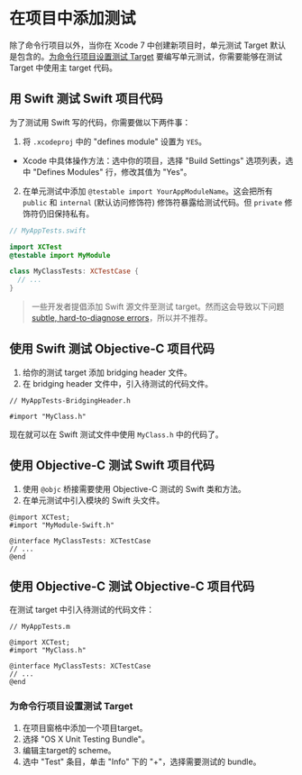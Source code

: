 # 在项目中添加测试

除了命令行项目以外，当你在 Xcode 7 中创建新项目时，单元测试 Target 默认是包含的。[为命令行项目设置测试 Target](#setting-up-a-test-target-for-a-command-line-tool-project) 要编写单元测试，你需要能够在测试 Target 中使用主 target 代码。

## 用 Swift 测试 Swift 项目代码

为了测试用 Swift 写的代码，你需要做以下两件事：

1. 将 `.xcodeproj` 中的 "defines module" 设置为 `YES`。

  * Xcode 中具体操作方法：选中你的项目，选择 "Build Settings" 选项列表，选中 "Defines Modules" 行，修改其值为 "Yes"。

2. 在单元测试中添加 `@testable import YourAppModuleName`。这会把所有 `public` 和 `internal` (默认访问修饰符) 修饰符暴露给测试代码。但 `private` 修饰符仍旧保持私有。

```swift
// MyAppTests.swift

import XCTest
@testable import MyModule

class MyClassTests: XCTestCase {
  // ...
}
```

> 一些开发者提倡添加 Swift 源文件至测试 target。然而这会导致以下问题 [subtle, hard-to-diagnose errors](https://github.com/Quick/Quick/issues/91)，所以并不推荐。

## 使用 Swift 测试 Objective-C 项目代码

1. 给你的测试 target 添加 bridging header 文件。
2. 在 bridging header 文件中，引入待测试的代码文件。

```objc
// MyAppTests-BridgingHeader.h

#import "MyClass.h"
```

现在就可以在 Swift 测试文件中使用 `MyClass.h` 中的代码了。

## 使用 Objective-C 测试 Swift 项目代码

1. 使用 `@objc` 桥接需要使用 Objective-C 测试的 Swift 类和方法。
2. 在单元测试中引入模块的 Swift 头文件。

```objc
@import XCTest;
#import "MyModule-Swift.h"

@interface MyClassTests: XCTestCase
// ...
@end
```

## 使用 Objective-C 测试 Objective-C 项目代码

在测试 target 中引入待测试的代码文件：

```objc
// MyAppTests.m

@import XCTest;
#import "MyClass.h"

@interface MyClassTests: XCTestCase
// ...
@end
```

### 为命令行项目设置测试 Target

1. 在项目窗格中添加一个项目target。
2. 选择 "OS X Unit Testing Bundle"。
3. 编辑主target的 scheme。
4. 选中 "Test" 条目，单击 "Info" 下的 "+"，选择需要测试的 bundle。
